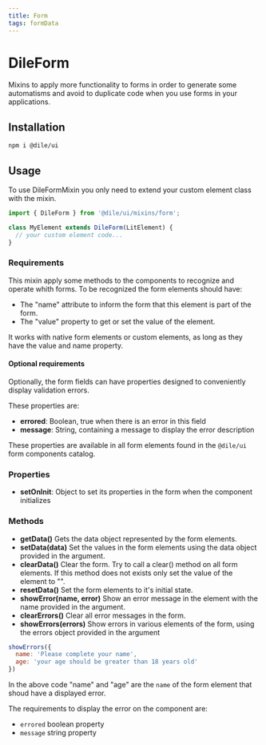 ```yaml
---
title: Form
tags: formData
---
```


# DileForm

Mixins to apply more functionality to forms in order to generate some automatisms and avoid to duplicate code when you use forms in your applications.

## Installation

```bash
npm i @dile/ui
```

## Usage

To use DileFormMixin you only need to extend your custom element class with the mixin.

```javascript
import { DileForm } from '@dile/ui/mixins/form';

class MyElement extends DileForm(LitElement) {
  // your custom element code...
}
```

### Requirements

This mixin apply some methods to the components to recognize and operate whith forms. To be recognized the form elements should have:

- The "name" attribute to inform the form that this element is part of the form.
- The "value" property to get or set the value of the element.

It works with native form elements or custom elements, as long as they have the value and name property.

#### Optional requirements

Optionally, the form fields can have properties designed to conveniently display validation errors.

These properties are:

- **errored**: Boolean, true when there is an error in this field
- **message**: String, containing a message to display the error description

These properties are available in all form elements found in the `@dile/ui` form components catalog.

### Properties 

- **setOnInit**: Object to set its properties in the form when the component initializes

### Methods

- **getData()** Gets the data object represented by the form elements.
- **setData(data)** Set the values in the form elements using the data object provided in the argument.
- **clearData()** Clear the form. Try to call a clear() method on all form elements. If this method does not exists only set the value of the element to "". 
- **resetData()** Set the form elements to it's initial state.
- **showError(name, error)** Show an error message in the element with the name provided in the argument.
- **clearErrors()** Clear all error messages in the form.
- **showErrors(errors)** Show errors in various elements of the form, using the errors object provided in the argument

```javascript
showErrors({
  name: 'Please complete your name', 
  age: 'your age should be greater than 18 years old'
})
```

In the above code "name" and "age" are the ```name``` of the form element that shoud have a displayed error. 

The requirements to display the error on the component are: 

- `errored` boolean property
- `message` string property

